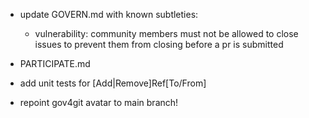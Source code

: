 - update GOVERN.md with known subtleties:
  - vulnerability: community members must not be allowed to close issues to prevent them from closing before a pr is submitted

- PARTICIPATE.md

- add unit tests for [Add|Remove]Ref[To/From]

- repoint gov4git avatar to main branch!
